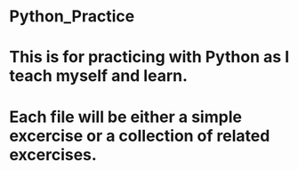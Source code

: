 # Python_Practice
# This is for practicing with Python as I teach myself and learn.

# Each file will be either a simple excercise or a collection of related excercises. 


